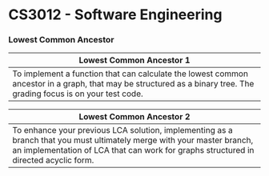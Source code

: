<h1>CS3012 - Software Engineering</h1>

<h3> Lowest Common Ancestor </h3>

Lowest Common Ancestor 1 | 
------------ | 
To implement a function that can calculate the lowest common ancestor in a graph, that may be structured as a binary tree. The grading focus is on your test code. | 

Lowest Common Ancestor 2 | 
------------ | 
To enhance your previous LCA solution, implementing as a branch that you must ultimately merge with your master branch, an implementation of LCA that can work for graphs structured in directed acyclic form.| 

